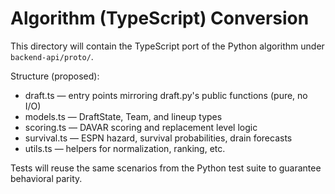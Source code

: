 # Algorithm (TypeScript) Conversion

This directory will contain the TypeScript port of the Python algorithm under `backend-api/proto/`.

Structure (proposed):
- draft.ts — entry points mirroring draft.py's public functions (pure, no I/O)
- models.ts — DraftState, Team, and lineup types
- scoring.ts — DAVAR scoring and replacement level logic
- survival.ts — ESPN hazard, survival probabilities, drain forecasts
- utils.ts — helpers for normalization, ranking, etc.

Tests will reuse the same scenarios from the Python test suite to guarantee behavioral parity.
